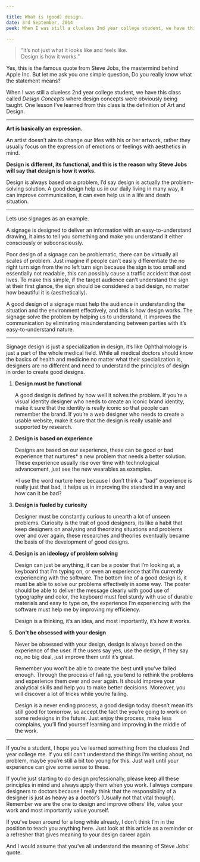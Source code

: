 ```yaml
---

title: What is (good) design.
date: 3rd September, 2014
peek: When I was still a clueless 2nd year college student, we have this class called Design Concepts where design concepts were obviously being taught. One lesson I’ve learned from this class is the definition of Art and Design.

---
```


> “It’s not just what it looks like and feels like.<br>Design is how it works.”

Yes, this is the famous quote from Steve Jobs, the mastermind behind Apple Inc. But let me ask you one simple question, Do you really know what the statement means?

When I was still a clueless 2nd year college student, we have this class called *Design Concepts* where design concepts were obviously being taught. One lesson I’ve learned from this class is the definition of Art and Design.

***

**Art is basically an expression.**

An artist doesn’t aim to change our lifes with his or her artwork, rather they usually focus on the expression of emotions or feelings with aesthetics in mind.

**Design is different, its functional, and this is the reason why Steve Jobs will say that design is how it works.**

Design is always based on a problem, I’d say design is actually the problem-solving solution. A good design help us in our daily living in many way, it can improve communication, it can even help us in a life and death situation.

***

Lets use signages as an example.

A signage is designed to deliver an information with an easy-to-understand drawing, it aims to tell you something and make you understand it either consciously or subconsciously.

Poor design of a signage can be problematic, there can be virtually all scales of problem. Just imagine if people can’t easily differentiate the no right turn sign from the no left turn sign because the sign is too small and essentially not readable, this can possibly cause a traffic accident that cost lives. To make this simple, if the target audience can’t understand the sign at their first glance, the sign should be considered a bad design, no matter how beautiful it is (aesthetically).

A good design of a signage must help the audience in understanding the situation and the environment effectively, and this is how design works. The signage solve the problem by helping us to understand, it improves the communication by eliminating misunderstanding between parties with it’s easy-to-understand nature.

***

Signage design is just a specialization in design, it’s like Ophthalmology is just a part of the whole medical field. While all medical doctors should know the basics of health and medicine no matter what their specialization is, designers are no different and need to understand the principles of design in order to create good designs.

1. **Design must be functional**

	A good design is defined by how well it solves the problem. If you’re a visual identity designer who needs to create an iconic brand identity, make it sure that the identity is really iconic so that people can remember the brand. If you’re a web designer who needs to create a usable website, make it sure that the design is really usable and supported by research.

2. **Design is based on experience**

	Designs are based on our experience, these can be good or bad experience that nurtures* a new problem that needs a better solution. These experience usually rise over time with technological advancement, just see the new wearables as examples.

	*I use the word nurture here because I don’t think a “bad” experience is really just that bad, it helps us in improving the standard in a way and how can it be bad?

3. **Design is fueled by curiosity**

	Designer must be constantly curious to unearth a lot of unseen problems. Curiosity is the trait of good designers, its like a habit that keep designers on analysing and theorizing situations and problems over and over again, these researches and theories eventually became the basis of the development of good designs.

4. **Design is an ideology of problem solving**

	Design can just be anything, it can be a poster that I’m looking at, a keyboard that I’m typing on, or even an experience that I’m currently experiencing with the software. The bottom line of a good design is, it must be able to solve our problems effectively in some way. The poster should be able to deliver the message clearly with good use of typography and color, the keyboard must feel sturdy with use of durable materials and easy to type on, the experience I’m experiencing with the software must help me by improving my efficiency.

	Design is a thinking, it’s an idea, and most importantly, it’s how it works.

5. **Don't be obsessed with your design**

	Never be obsessed with your design, design is always based on the experience of the user. If the users say yes, use the design, if they say no, no big deal, just improve them until it’s great.

	Remember you won’t be able to create the best until you’ve failed enough. Through the process of failing, you tend to rethink the problems and experience them over and over again. It should improve your analytical skills and help you to make better decisions. Moreover, you will discover a lot of tricks while you’re failing.

	Design is a never ending process, a good design today doesn’t mean it’s still good for tomorrow, so accept the fact the you’re going to work on some redesigns in the future. Just enjoy the process, make less complains, you’ll find yourself learning and improving in the middle of the work.

***

If you’re a student, I hope you’ve learned something from the clueless 2nd year college me. If you still can’t understand the things I’m writing about, no problem, maybe you’re still a bit too young for this. Just wait until your experience can give some sense to these.

If you’re just starting to do design professionally, please keep all these principles in mind and always apply them when you work. I always compare designers to doctors because I really think that the responsibility of a designer is just as heavy as a doctor’s (Usually not that vital though). Remember we are the one to design and improve others’ life, value your work and most importantly value yourself.

If you’ve been around for a long while already, I don’t think I’m in the position to teach you anything here. Just look at this article as a reminder or a refresher that gives meaning to your design career again.

And I would assume that you’ve all understand the meaning of Steve Jobs’ quote.

